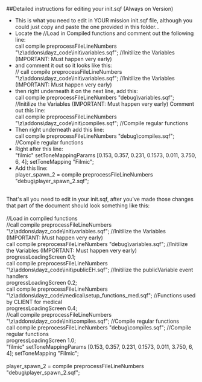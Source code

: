 ##Detailed instructions for editing your init.sqf (Always on Version)

* This is what you need to edit in YOUR mission init.sqf file, although you could just copy and paste the one provided in this folder...<br/>
* Locate the //Load in Compiled functions and comment out the following line:<br/>
call compile preprocessFileLineNumbers "\z\addons\dayz_code\init\variables.sqf";  			//Initilize the Variables (IMPORTANT: Must happen very early)
* and comment it out so it looks like this:<br/>
// call compile preprocessFileLineNumbers "\z\addons\dayz_code\init\variables.sqf";				//Initilize the Variables (IMPORTANT: Must happen very early)
* then right underneath it on the next line, add this:<br/>
call compile preprocessFileLineNumbers "debug\variables.sqf";				//Initilize the Variables (IMPORTANT: Must happen very early)
Comment out this line:<br/>
call compile preprocessFileLineNumbers "\z\addons\dayz_code\init\compiles.sqf";				//Compile regular functions
* Then right underneath add this line:<br/>
call compile preprocessFileLineNumbers "debug\compiles.sqf";				//Compile regular functions
* Right after this line:<br/>
"filmic" setToneMappingParams [0.153, 0.357, 0.231, 0.1573, 0.011, 3.750, 6, 4]; setToneMapping "Filmic";
* Add this line:<br/>
player_spawn_2 = compile preprocessFileLineNumbers "debug\player_spawn_2.sqf";
<br/>
That's all you need to edit in your init.sqf, after you've made those changes that part of the document should look something like this:
<br/>
<br/>//Load in compiled functions
<br/>//call compile preprocessFileLineNumbers "\z\addons\dayz_code\init\variables.sqf";				//Initilize the Variables (IMPORTANT: Must happen very early)
<br/>call compile preprocessFileLineNumbers "debug\variables.sqf";				//Initilize the Variables (IMPORTANT: Must happen very early)
<br/>progressLoadingScreen 0.1;
<br/>call compile preprocessFileLineNumbers "\z\addons\dayz_code\init\publicEH.sqf";				//Initilize the publicVariable event handlers
<br/>progressLoadingScreen 0.2;
<br/>call compile preprocessFileLineNumbers "\z\addons\dayz_code\medical\setup_functions_med.sqf";	//Functions used by CLIENT for medical
<br/>progressLoadingScreen 0.4;
<br/>//call compile preprocessFileLineNumbers "\z\addons\dayz_code\init\compiles.sqf";				//Compile regular functions
<br/>call compile preprocessFileLineNumbers "debug\compiles.sqf";				//Compile regular functions
<br/>progressLoadingScreen 1.0;
<br/>
"filmic" setToneMappingParams [0.153, 0.357, 0.231, 0.1573, 0.011, 3.750, 6, 4]; setToneMapping "Filmic";
<br/>
<br/>
player_spawn_2 = compile preprocessFileLineNumbers "debug\player_spawn_2.sqf";
<br/>
